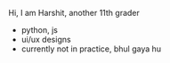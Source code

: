 Hi, I am Harshit, another 11th grader
- python, js
- ui/ux designs
- currently not in practice, bhul gaya hu
